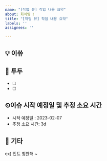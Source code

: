```yaml
---
name: "[작업 뷰] 작업 내용 요약"
about: 화이팅 !
title: "[작업 뷰] 작업 내용 요약"
labels: ''
assignees: ''

---
```


## 💡 이쓔
<!--어떤 작업을 하는지 작성해주세요.-->

## 📝 투두
<!-- 상세한 작업으로 구분하여 나누어주세요. -->
- [ ] 
- [ ]

## ⏲이슈 시작 예정일 및 추정 소요 시간
- 시작 예정일 : 2023-02-07
- 추정 소요 시간: 3d

## 🎸 기타
<!--추가로 하고싶은 말을 작성해주세요.-->
ex) 민트 칭찬해 ~
